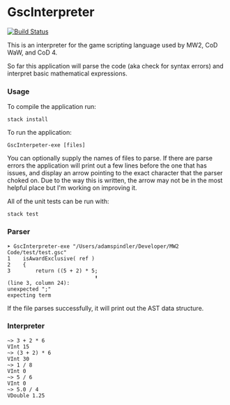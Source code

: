 # GscInterpreter

[![Build Status](https://travis-ci.org/Experiment5X/GscInterpreter.svg?branch=master)](https://travis-ci.org/Experiment5X/GscInterpreter)

This is an interpreter for the game scripting language used by MW2, CoD WaW, and CoD 4. 

So far this application will parse the code (aka check for syntax errors) and interpret basic mathematical expressions. 

### Usage
To compile the application run:
```
stack install
```

To run the application:
```
GscInterpeter-exe [files]
```
You can optionally supply the names of files to parse. If there are parse errors the application will print out a few lines before the one that has issues, and display an arrow pointing to the exact character that the parser choked on. Due to the way this is written, the arrow may not be in the most helpful place but I'm working on improving it. 

All of the unit tests can be run with:
```
stack test
```

### Parser
```
➤ GscInterpreter-exe "/Users/adamspindler/Developer/MW2 Code/test/test.gsc"
1    isAwardExclusive( ref )
2    {
3        return ((5 + 2) * 5;
                            ⬆
(line 3, column 24):
unexpected ";"
expecting term
```

If the file parses successfully, it will print out the AST data structure.

### Interpreter
```
~> 3 + 2 * 6
VInt 15
~> (3 + 2) * 6
VInt 30
~> 1 / 8
VInt 0
~> 5 / 6
VInt 0
~> 5.0 / 4
VDouble 1.25
```
